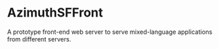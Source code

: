 AzimuthSFFront
==============

A prototype front-end web server to serve mixed-language applications from different servers.